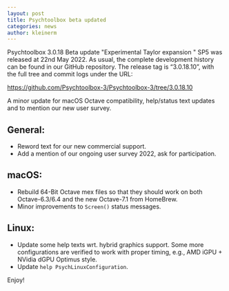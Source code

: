 ```yaml
---
layout: post
title: Psychtoolbox beta updated
categories: news
author: kleinerm
---
```


Psychtoolbox 3.0.18 Beta update "Experimental Taylor expansion " SP5 was released at 22nd May 2022.
As usual, the complete development history can be found in our GitHub repository.
The release tag is “3.0.18.10”, with the full tree and commit logs under the URL:

<https://github.com/Psychtoolbox-3/Psychtoolbox-3/tree/3.0.18.10>

A minor update for macOS Octave compatibility, help/status text updates and to mention our new user survey.

## General:

- Reword text for our new commercial support.
- Add a mention of our ongoing user survey 2022, ask for participation.

## macOS:

- Rebuild 64-Bit Octave mex files so that they should work on both Octave-6.3/6.4 and the new Octave-7.1 from HomeBrew.
- Minor improvements to ``Screen()`` status messages.

## Linux:

- Update some help texts wrt. hybrid graphics support. Some more configurations are verified to work with proper timing, e.g., AMD iGPU + NVidia dGPU Optimus style.
- Update ``help PsychLinuxConfiguration``.

Enjoy!

